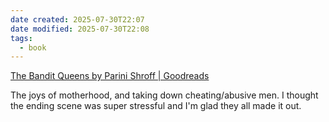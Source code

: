 ```yaml
---
date created: 2025-07-30T22:07
date modified: 2025-07-30T22:08
tags:
  - book
---
```


[The Bandit Queens by Parini Shroff | Goodreads](https://www.goodreads.com/book/show/61065982-the-bandit-queens)

The joys of motherhood, and taking down cheating/abusive men. I thought the ending scene was super stressful and I'm glad they all made it out.